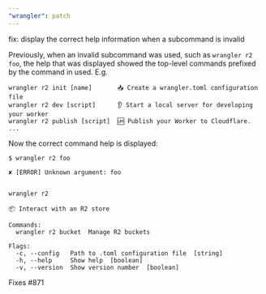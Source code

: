 ```yaml
---
"wrangler": patch
---
```


fix: display the correct help information when a subcommand is invalid

Previously, when an invalid subcommand was used, such as `wrangler r2 foo`,
the help that was displayed showed the top-level commands prefixed by the command in used.
E.g.

```
wrangler r2 init [name]       📥 Create a wrangler.toml configuration file
wrangler r2 dev [script]      👂 Start a local server for developing your worker
wrangler r2 publish [script]  🆙 Publish your Worker to Cloudflare.
...
```

Now the correct command help is displayed:

```
$ wrangler r2 foo

✘ [ERROR] Unknown argument: foo


wrangler r2

📦 Interact with an R2 store

Commands:
  wrangler r2 bucket  Manage R2 buckets

Flags:
  -c, --config   Path to .toml configuration file  [string]
  -h, --help     Show help  [boolean]
  -v, --version  Show version number  [boolean]
```

Fixes #871

